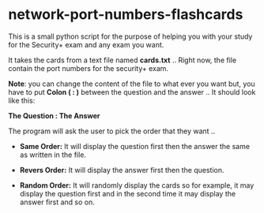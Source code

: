 # network-port-numbers-flashcards

This is a small python script for the purpose of helping you with your study for the Security+ exam and any exam you want.

It takes the cards from a text file named **cards.txt** .. Right now, the file contain the port numbers for the security+ exam.

**Note**: you can change the content of the file to what ever you want but, you have to put **Colon ( : )** between the question and the answer .. 
It should look like this:


**The Question : The Answer**


The program will ask the user to pick the order that they want ..

- **Same Order:** It will display the question first then the answer the same as written in the file.  

- **Revers Order:** It will display the answer first then the question.

- **Random Order:** It will randomly display the cards so for example, it may display the question first and in the second time it may display the answer first and so on.

